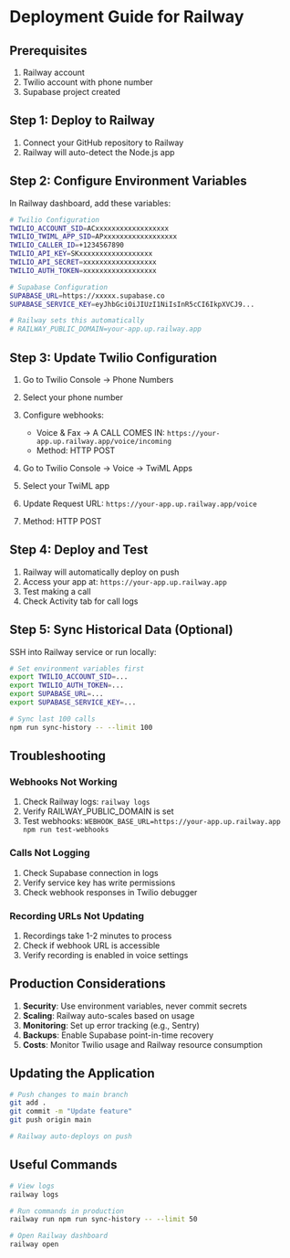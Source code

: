 # Deployment Guide for Railway

## Prerequisites
1. Railway account
2. Twilio account with phone number
3. Supabase project created

## Step 1: Deploy to Railway

1. Connect your GitHub repository to Railway
2. Railway will auto-detect the Node.js app

## Step 2: Configure Environment Variables

In Railway dashboard, add these variables:

```bash
# Twilio Configuration
TWILIO_ACCOUNT_SID=ACxxxxxxxxxxxxxxxxxx
TWILIO_TWIML_APP_SID=APxxxxxxxxxxxxxxxxxx
TWILIO_CALLER_ID=+1234567890
TWILIO_API_KEY=SKxxxxxxxxxxxxxxxxxx
TWILIO_API_SECRET=xxxxxxxxxxxxxxxxxx
TWILIO_AUTH_TOKEN=xxxxxxxxxxxxxxxxxx

# Supabase Configuration
SUPABASE_URL=https://xxxxx.supabase.co
SUPABASE_SERVICE_KEY=eyJhbGciOiJIUzI1NiIsInR5cCI6IkpXVCJ9...

# Railway sets this automatically
# RAILWAY_PUBLIC_DOMAIN=your-app.up.railway.app
```

## Step 3: Update Twilio Configuration

1. Go to Twilio Console → Phone Numbers
2. Select your phone number
3. Configure webhooks:
   - Voice & Fax → A CALL COMES IN: `https://your-app.up.railway.app/voice/incoming`
   - Method: HTTP POST

4. Go to Twilio Console → Voice → TwiML Apps
5. Select your TwiML app
6. Update Request URL: `https://your-app.up.railway.app/voice`
7. Method: HTTP POST

## Step 4: Deploy and Test

1. Railway will automatically deploy on push
2. Access your app at: `https://your-app.up.railway.app`
3. Test making a call
4. Check Activity tab for call logs

## Step 5: Sync Historical Data (Optional)

SSH into Railway service or run locally:

```bash
# Set environment variables first
export TWILIO_ACCOUNT_SID=...
export TWILIO_AUTH_TOKEN=...
export SUPABASE_URL=...
export SUPABASE_SERVICE_KEY=...

# Sync last 100 calls
npm run sync-history -- --limit 100
```

## Troubleshooting

### Webhooks Not Working
1. Check Railway logs: `railway logs`
2. Verify RAILWAY_PUBLIC_DOMAIN is set
3. Test webhooks: `WEBHOOK_BASE_URL=https://your-app.up.railway.app npm run test-webhooks`

### Calls Not Logging
1. Check Supabase connection in logs
2. Verify service key has write permissions
3. Check webhook responses in Twilio debugger

### Recording URLs Not Updating
1. Recordings take 1-2 minutes to process
2. Check if webhook URL is accessible
3. Verify recording is enabled in voice settings

## Production Considerations

1. **Security**: Use environment variables, never commit secrets
2. **Scaling**: Railway auto-scales based on usage
3. **Monitoring**: Set up error tracking (e.g., Sentry)
4. **Backups**: Enable Supabase point-in-time recovery
5. **Costs**: Monitor Twilio usage and Railway resource consumption

## Updating the Application

```bash
# Push changes to main branch
git add .
git commit -m "Update feature"
git push origin main

# Railway auto-deploys on push
```

## Useful Commands

```bash
# View logs
railway logs

# Run commands in production
railway run npm run sync-history -- --limit 50

# Open Railway dashboard
railway open
``` 
